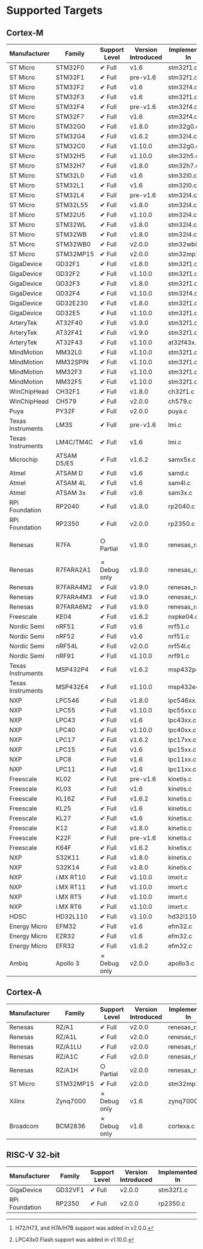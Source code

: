 # Supported Targets

## Cortex-M

| Manufacturer      | Family      | Support Level | Version Introduced | Implemented In | Notes
|-------------------|-------------|---------------|--------------------|----------------|------
| ST Micro          | STM32F0     | ✔ Full        | v1.6               | stm32f1.c      |
| ST Micro          | STM32F1     | ✔ Full        | pre-v1.6           | stm32f1.c      |
| ST Micro          | STM32F2     | ✔ Full        | v1.6               | stm32f4.c      |
| ST Micro          | STM32F3     | ✔ Full        | v1.6               | stm32f1.c      |
| ST Micro          | STM32F4     | ✔ Full        | pre-v1.6           | stm32f4.c      |
| ST Micro          | STM32F7     | ✔ Full        | v1.6               | stm32f4.c      |
| ST Micro          | STM32G0     | ✔ Full        | v1.8.0             | stm32g0.c      |
| ST Micro          | STM32G4     | ✔ Full        | v1.6.2             | stm32l4.c      |
| ST Micro          | STM32C0     | ✔ Full        | v1.10.0            | stm32g0.c      |
| ST Micro          | STM32H5     | ✔ Full        | v1.10.0            | stm32h5.c      |
| ST Micro          | STM32H7     | ✔ Full        | v1.8.0             | stm32h7.c      | [^1]
| ST Micro          | STM32L0     | ✔ Full        | v1.6               | stm32l0.c      |
| ST Micro          | STM32L1     | ✔ Full        | v1.6               | stm32l0.c      |
| ST Micro          | STM32L4     | ✔ Full        | pre-v1.6           | stm32l4.c      |
| ST Micro          | STM32L55    | ✔ Full        | v1.8.0             | stm32l4.c      |
| ST Micro          | STM32U5     | ✔ Full        | v1.10.0            | stm32l4.c      |
| ST Micro          | STM32WL     | ✔ Full        | v1.8.0             | stm32l4.c      |
| ST Micro          | STM32WB     | ✔ Full        | v1.8.0             | stm32l4.c      |
| ST Micro          | STM32WB0    | ✔ Full        | v2.0.0             | stm32wb0.c     |
| ST Micro          | STM32MP15   | ✔ Full        | v2.0.0             | stm32mp15.c    |
| GigaDevice        | GD32F1      | ✔ Full        | v1.8.0             | stm32f1.c      |
| GigaDevice        | GD32F2      | ✔ Full        | v1.10.0            | stm32f1.c      |
| GigaDevice        | GD32F3      | ✔ Full        | v1.8.0             | stm32f1.c      |
| GigaDevice        | GD32F4      | ✔ Full        | v1.10.0            | stm32f4.c      |
| GigaDevice        | GD32E230    | ✔ Full        | v1.8.0             | stm32f1.c      |
| GigaDevice        | GD32E5      | ✔ Full        | v1.10.0            | stm32f1.c      |
| ArteryTek         | AT32F40     | ✔ Full        | v1.9.0             | stm32f1.c      |
| ArteryTek         | AT32F41     | ✔ Full        | v1.9.0             | stm32f1.c      |
| ArteryTek         | AT32F43     | ✔ Full        | v1.10.0            | at32f43x.c     |
| MindMotion        | MM32L0      | ✔ Full        | v1.10.0            | stm32f1.c      |
| MindMotion        | MM32SPIN    | ✔ Full        | v1.10.0            | stm32f1.c      |
| MindMotion        | MM32F3      | ✔ Full        | v1.10.0            | stm32f1.c      |
| MindMotion        | MM32F5      | ✔ Full        | v1.10.0            | stm32f1.c      |
| WinChipHead       | CH32F1      | ✔ Full        | v1.8.0             | ch32f1.c       |
| WinChipHead       | CH579       | ✔ Full        | v2.0.0             | ch579.c        |
| Puya              | PY32F       | ✔ Full        | v2.0.0             | puya.c         |
| Texas Instruments | LM3S        | ✔ Full        | pre-v1.6           | lmi.c          |
| Texas Instruments | LM4C/TM4C   | ✔ Full        | v1.6               | lmi.c          |
| Microchip         | ATSAM D5/E5 | ✔ Full        | v1.6.2             | samx5x.c       |
| Atmel             | ATSAM D     | ✔ Full        | v1.6               | samd.c         |
| Atmel             | ATSAM 4L    | ✔ Full        | v1.6               | sam4l.c        |
| Atmel             | ATSAM 3x    | ✔ Full        | v1.6               | sam3x.c        |
| RPi Foundation    | RP2040      | ✔ Full        | v1.8.0             | rp2040.c       |
| RPi Foundation    | RP2350      | ✔ Full        | v2.0.0             | rp2350.c       |
| Renesas           | R7FA        | ○ Partial     | v1.9.0             | renesas_ra.c   | Unless specified below
| Renesas           | R7FARA2A1   | ✗ Debug only  | v1.9.0             | renesas_ra.c   |
| Renesas           | R7FARA4M2   | ✔ Full        | v1.9.0             | renesas_ra.c   |
| Renesas           | R7FARA4M3   | ✔ Full        | v1.9.0             | renesas_ra.c   |
| Renesas           | R7FARA6M2   | ✔ Full        | v1.9.0             | renesas_ra.c   |
| Freescale         | KE04        | ✔ Full        | v1.6.2             | nxpke04.c      |
| Nordic Semi       | nRF51       | ✔ Full        | v1.6               | nrf51.c        |
| Nordic Semi       | nRF52       | ✔ Full        | v1.6               | nrf51.c        |
| Nordic Semi       | nRF54L      | ✔ Full        | v2.0.0             | nrf54l.c       |
| Nordic Semi       | nRF91       | ✔ Full        | v1.10.0            | nrf91.c        |
| Texas Instruments | MSP432P4    | ✔ Full        | v1.6.2             | msp432p4.c     |
| Texas Instruments | MSP432E4    | ✔ Full        | v1.10.0            | msp432e4.c     |
| NXP               | LPC546      | ✔ Full        | v1.8.0             | lpc546xx.c     |
| NXP               | LPC55       | ✔ Full        | v1.10.0            | lpc55xx.c      |
| NXP               | LPC43       | ✔ Full        | v1.6               | lpc43xx.c      | [^2]
| NXP               | LPC40       | ✔ Full        | v1.10.0            | lpc40xx.c      |
| NXP               | LPC17       | ✔ Full        | v1.6.2             | lpc17xx.c      |
| NXP               | LPC15       | ✔ Full        | v1.6               | lpc15xx.c      |
| NXP               | LPC8        | ✔ Full        | v1.6               | lpc11xx.c      |
| NXP               | LPC11       | ✔ Full        | v1.6               | lpc11xx.c      |
| Freescale         | KL02        | ✔ Full        | pre-v1.6           | kinetis.c      |
| Freescale         | KL03        | ✔ Full        | v1.6               | kinetis.c      |
| Freescale         | KL16Z       | ✔ Full        | v1.6.2             | kinetis.c      |
| Freescale         | KL25        | ✔ Full        | v1.6               | kinetis.c      |
| Freescale         | KL27        | ✔ Full        | v1.6               | kinetis.c      |
| Freescale         | K12         | ✔ Full        | v1.8.0             | kinetis.c      |
| Freescale         | K22F        | ✔ Full        | pre-v1.6           | kinetis.c      |
| Freescale         | K64F        | ✔ Full        | v1.6.2             | kinetis.c      |
| NXP               | S32K11      | ✔ Full        | v1.8.0             | kinetis.c      |
| NXP               | S32K14      | ✔ Full        | v1.8.0             | kinetis.c      |
| NXP               | i.MX RT10   | ✔ Full        | v1.10.0            | imxrt.c        |
| NXP               | i.MX RT11   | ✔ Full        | v1.10.0            | imxrt.c        |
| NXP               | i.MX RT5    | ✔ Full        | v1.10.0            | imxrt.c        |
| NXP               | i.MX RT6    | ✔ Full        | v1.10.0            | imxrt.c        |
| HDSC              | HD32L110    | ✔ Full        | v1.10.0            | hd32l110.c     |
| Energy Micro      | EFM32       | ✔ Full        | v1.6               | efm32.c        |
| Energy Micro      | EZR32       | ✔ Full        | v1.6               | efm32.c        |
| Energy Micro      | EFR32       | ✔ Full        | v1.6.2             | efm32.c        |
| Ambiq             | Apollo 3    | ✗ Debug only  | v2.0.0             | apollo3.c      |

[^1]: H72/H73, and H7A/H7B support was added in v2.0.0.
[^2]: LPC43x0 Flash support was added in v1.10.0.

## Cortex-A

| Manufacturer      | Family      | Support Level | Version Introduced | Implemented In | Notes
|-------------------|-------------|---------------|--------------------|----------------|------
| Renesas           | RZ/A1       | ✔ Full        | v2.0.0             | renesas_rz.c   |
| Renesas           | RZ/A1L      | ✔ Full        | v2.0.0             | renesas_rz.c   |
| Renesas           | RZ/A1LU     | ✔ Full        | v2.0.0             | renesas_rz.c   |
| Renesas           | RZ/A1C      | ✔ Full        | v2.0.0             | renesas_rz.c   |
| Renesas           | RZ/A1H      | ○ Partial     | v2.0.0             | renesas_rz.c   |
| ST Micro          | STM32MP15   | ✔ Full        | v2.0.0             | stm32mp15.c    |
| Xilinx            | Zynq7000    | ✗ Debug only  | v1.6               | zynq7000.c     |
| Broadcom          | BCM2836     | ✗ Debug only  | v1.6               | cortexa.c      |

## RISC-V 32-bit

| Manufacturer      | Family      | Support Level | Version Introduced | Implemented In | Notes
|-------------------|-------------|---------------|--------------------|----------------|------
| GigaDevice        | GD32VF1     | ✔ Full        | v2.0.0             | stm32f1.c      |
| RPi Foundation    | RP2350      | ✔ Full        | v2.0.0             | rp2350.c       |
